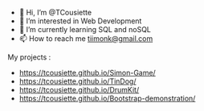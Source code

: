 - 👋 Hi, I’m @TCousiette
- 👀 I’m interested in Web Development
- 🌱 I’m currently learning SQL and noSQL
- 📫 How to reach me tiimonk@gmail.com

My projects :
- https://tcousiette.github.io/Simon-Game/
- https://tcousiette.github.io/TinDog/
- https://tcousiette.github.io/DrumKit/
- https://tcousiette.github.io/Bootstrap-demonstration/

<!---
TCousiette/TCousiette is a ✨ special ✨ repository because its `README.md` (this file) appears on your GitHub profile.
You can click the Preview link to take a look at your changes.
--->
